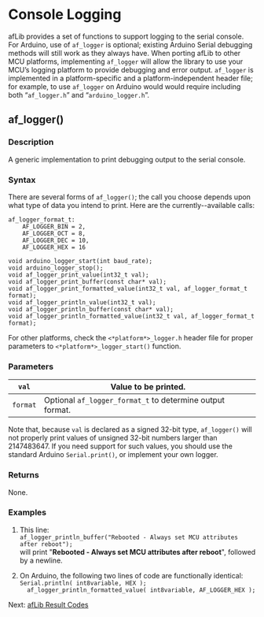 # Console Logging

afLib provides a set of functions to support logging to the serial console. For Arduino, use of `af_logger` is optional; existing Arduino Serial debugging methods will still work as they always have. When porting afLib to other MCU platforms, implementing `af_logger` will allow the library to use your MCU’s logging platform to provide debugging and error output. `af_logger` is implemented in a platform-specific and a platform-independent header file; for example, to use `af_logger` on Arduino would would require including both “`af_logger.h`” and “`arduino_logger.h`”.

## af_logger()

### Description

A generic implementation to print debugging output to the serial console.

### Syntax

There are several forms of `af_logger()`; the call you choose depends upon what type of data you intend to print. Here are the currently--available calls:

```
af_logger_format_t:
    AF_LOGGER_BIN = 2,
    AF_LOGGER_OCT = 8,
    AF_LOGGER_DEC = 10,
    AF_LOGGER_HEX = 16

void arduino_logger_start(int baud_rate);
void arduino_logger_stop();
void af_logger_print_value(int32_t val);
void af_logger_print_buffer(const char* val);
void af_logger_print_formatted_value(int32_t val, af_logger_format_t format);
void af_logger_println_value(int32_t val);
void af_logger_println_buffer(const char* val);
void af_logger_println_formatted_value(int32_t val, af_logger_format_t format);
```

For other platforms, check the `<*platform*>_logger.h` header file for proper parameters to `<*platform*>_logger_start()` function.



### Parameters

| `val`    | Value to be printed.                                      |
| -------- | --------------------------------------------------------- |
| `format` | Optional `af_logger_format_t` to determine output format. |

Note that, because `val` is declared as a signed 32-bit type, `af_logger()` will not properly print values of unsigned 32-bit numbers larger than 2147483647. If you need support for such values, you should use the standard Arduino `Serial.print()`, or implement your own logger.



### Returns

None.

### Examples

1. This line:<br>   ```af_logger_println_buffer("Rebooted - Always set MCU attributes after reboot");```<br>will print "**Rebooted - Always set MCU attributes after reboot**", followed by a newline.

2. On Arduino, the following two lines of code are functionally identical:<br>```Serial.println( int8variable, HEX );```<br>```  af_logger_println_formatted_value( int8variable, AF_LOGGER_HEX );```

 Next: [afLib Result Codes](../afLibErrors)